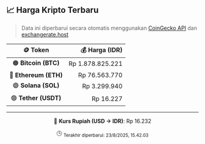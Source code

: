 

<!-- HARGA_KRIPTO -->
## 📈 Harga Kripto Terbaru

> Data ini diperbarui secara otomatis menggunakan [CoinGecko API](https://www.coingecko.com/) dan [exchangerate.host](https://exchangerate.host/)

<div align="center">

| 🪙 Token | 💰 Harga (IDR) |
|:------:|---------------:|
| 🟠 **Bitcoin (BTC)**   | Rp 1.878.825.221 |
| 🔵 **Ethereum (ETH)**  | Rp 76.563.770 |
| 🟣 **Solana (SOL)**    | Rp 3.299.940 |
| 🟢 **Tether (USDT)**   | Rp 16.227 |

---

💱 **Kurs Rupiah (USD → IDR)**: Rp 16.232

🕒 <sub>Terakhir diperbarui: 23/8/2025, 15.42.03</sub>

</div>
<!-- /HARGA_KRIPTO -->